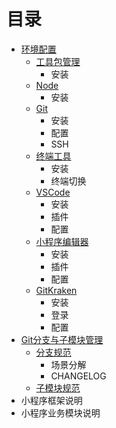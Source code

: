# 目录

- [环境配置](install.md)
  - [工具包管理](install.md#工具包管理)
    - 安装
  - [Node](install.md#node)
    - 安装
  - [Git](install.md#git)
    - 安装
    - 配置
    - SSH
  - [终端工具](install.md#终端工具)
    - 安装
    - 终端切换
  - [VSCode](install.md#vscode)
    - 安装
    - 插件
    - 配置
  - [小程序编辑器](install.md#小程序编辑器)
    - 安装
    - 插件
    - 配置
  - [GitKraken](install.md#gitkraken)
    - 安装
    - 登录
    - 配置
- [Git分支与子模块管理](git-branch-submodule.md)
  - [分支规范](git-branch-submodule.md#分支规范)
    - 场景分解
    - CHANGELOG
  - [子模块规范](git-branch-submodule.md#子模块规范)
- 小程序框架说明
- 小程序业务模块说明
